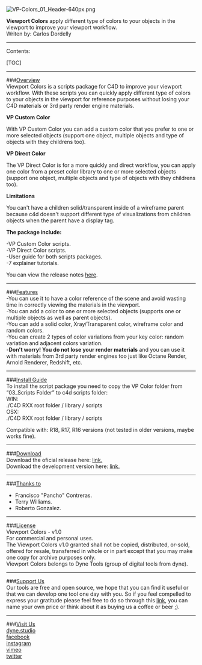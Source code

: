 ![VP-Colors_01_Header-640px.png](https://bitbucket.org/repo/XXgndeo/images/1733508748-VP-Colors_01_Header-640px.png)

**Viewport Colors** apply different type of colors to your objects in the viewport to improve your viewport workflow.   
Writen by: Carlos Dordelly

----------------

Contents:    
       
[TOC]

----------------

###[Overview](https://bitbucket.org/dynestudio/c4d-viewport-colors/wiki/Home#markdown-header-overview)   
Viewport Colors is a scripts package for C4D to improve your viewport workflow. With these scripts you can quickly apply different type of colors to your objects in the viewport for reference purposes without losing your C4D materials or 3rd party render engine materials.   

**VP Custom Color**   

With VP Custom Color you can add a custom color that you prefer to one or more selected objects (support one object, multiple objects and type of objects with they childrens too).   

**VP Direct Color**   

The VP Direct Color is for a more quickly and direct workflow, you can apply one color from a preset color library to one or more selected objects (support one object, multiple objects and type of objects with they childrens too).   

**Limitations**   

You can't have a children solid/transparent inside of a wireframe parent because c4d doesn't support different type of visualizations from children objects when the parent have a display tag.   

**The package include:**   

-VP Custom Color scripts.   
-VP Direct Color scripts.   
-User guide for both scripts packages.   
-7 explainer tutorials.   

You can view the release notes [here](https://bitbucket.org/dynestudio/c4d-viewport-colors/wiki/Release%20Notes).   

----------------

###[Features](https://bitbucket.org/dynestudio/c4d-viewport-colors/wiki/Home#markdown-header-features)  
-You can use it to have a color reference of the scene and avoid wasting time in correctly viewing the materials in the viewport.   
-You can add a color to one or more selected objects (supports one or multiple objects as well as parent objects).   
-You can add a solid color, Xray/Transparent color, wireframe color and random colors.   
-You can create 2 types of color variations from your key color: random variation and adjacent colors variation.   
-**Don't worry! You do not lose your render materials** and you can use it with materials from 3rd party render engines too just like Octane Render, Arnold Renderer, Redshift, etc.   

----------------

###[Install Guide](https://bitbucket.org/dynestudio/c4d-viewport-colors/wiki/Home#markdown-header-install-guide)  
To install the script package you need to copy the VP Color folder from “03_Scripts Folder” to c4d scripts folder:   
WIN:   
./C4D RXX root folder / library / scripts   
OSX:   
./C4D RXX root folder / library / scripts   


Compatible with: R18, R17, R16 versions (not tested in older versions, maybe works fine).   

----------------

###[Download](https://bitbucket.org/dynestudio/c4d-viewport-colors/wiki/Home#markdown-header-download)   
Download the oficial release here: [link.](https://aescripts.com/c4d-viewport-colors/)   
Download the development version here: [link.](https://bitbucket.org/dynestudio/c4d-viewport-colors/downloads/)   

----------------

###[Thanks to](https://bitbucket.org/dynestudio/c4d-viewport-colors/wiki/Home#markdown-header-thanks-to)   
* Francisco "Pancho" Contreras.
* Terry Williams.
* Roberto Gonzalez.

----------------

###[License](https://bitbucket.org/dynestudio/c4d-viewport-colors/wiki/Home#markdown-header-license)   
Viewport Colors - v1.0   
For commercial and personal uses.   
The Viewport Colors v1.0 granted shall not be copied, distributed, or-sold, offered for resale, transferred in whole or in part except that you may make one copy for archive purposes only.   
Viewport Colors belongs to Dyne Tools (group of digital tools from dyne).

----------------

###[Support Us](https://bitbucket.org/dynestudio/dyne-tools-read-first/wiki/Home#markdown-header-download)   
Our tools are free and open source, we hope that you can find it useful or that we can develop one tool one day with you. So if you feel compelled to express your gratitude please feel free to do so through this [link](https://www.paypal.me/cdordelly), you can name your own price or think about it as buying us a coffee or beer ;). 

----------------

###[Visit Us](https://bitbucket.org/dynestudio/c4d-viewport-colors/wiki/Home#markdown-header-visit-us)   
[dyne.studio](http://dyne.studio/)   
[facebook](https://www.facebook.com/dyne.estudio/)   
[instagram](https://www.instagram.com/dyne.estudio/)   
[vimeo](https://vimeo.com/dynestudio)   
[twitter](https://twitter.com/dynestudio)

